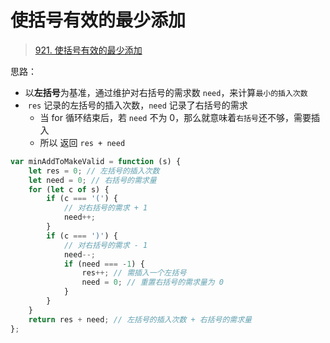 
# 使括号有效的最少添加


>  [921. 使括号有效的最少添加](https://leetcode.cn/problems/minimum-add-to-make-parentheses-valid/)


思路：
- 以**左括号**为基准，通过维护对右括号的需求数 `need`，来计算`最小的插入次数`
-  `res` 记录的左括号的插入次数，`need` 记录了右括号的需求
	- 当 for 循环结束后，若 `need` 不为 0，那么就意味着`右括号`还不够，需要插入
	- 所以 返回 `res + need`

```javascript
var minAddToMakeValid = function (s) {
    let res = 0; // 左括号的插入次数
    let need = 0; // 右括号的需求量
    for (let c of s) {
        if (c === '(') {
            // 对右括号的需求 + 1
            need++;
        }
        if (c === ')') {
            // 对右括号的需求 - 1
            need--;
            if (need === -1) {
                res++; // 需插入一个左括号
                need = 0; // 重置右括号的需求量为 0
            }
        }
    }
    return res + need; // 左括号的插入次数 + 右括号的需求量
};
```